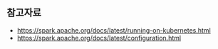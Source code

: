 


## 참고자료 ##

* https://spark.apache.org/docs/latest/running-on-kubernetes.html
* https://spark.apache.org/docs/latest/configuration.html
